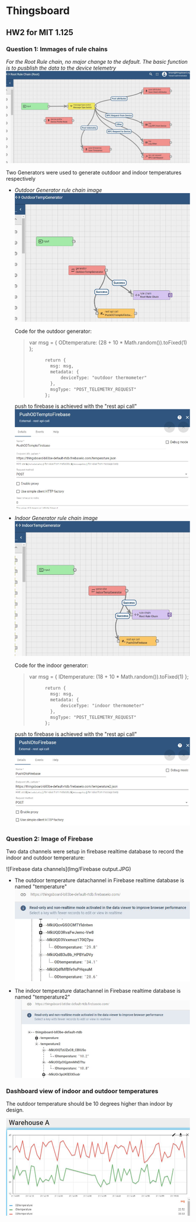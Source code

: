 # Thingsboard
## HW2 for MIT 1.125
### Question 1: Immages of rule chains
*For the Root Rule chain, no major change to the default. The basic function is to pusblish the data to the device telemetry*
    ![Root Rule Chain](Img/RootRuleChain.JPG)

Two Generators were used to generate outdoor and indoor temperatures respectively
- *Outdoor Generator rule chain image*
  ![Outdoor temperature generator](Img/OutdoorTempGen.JPG)
  
  Code for the outdoor generator: 
  > var msg = {
  >            	ODtemperature: (28 + 10 * Math.random()).toFixed(1)
  >           };
  >           
  >           return {
  >           	msg: msg,
  >           	metadata: {
  >           		deviceType: "outdoor thermometer"
  >           	},
  >           	msgType: "POST_TELEMETRY_REQUEST"
  >           };
  
  
  push to firebase is achieved with the "rest api call"
  ![Push outdoor temperature to Firebase](Img/PushODTemptoFirebase.JPG)
- *Indoor Generator rule chain image*
  ![Inddor Temperature Generator](Img/IndoorTempGen.JPG)
  
  Code for the indoor generator: 
  
  >
  > var msg = {
  >           	IDtemperature: (18 + 10 * Math.random()).toFixed(1)
  >           };
  >       
  >           return {
  >           	msg: msg,
  >           	metadata: {
  >           		deviceType: "indoor thermometer"
  >           	},
  >           	msgType: "POST_TELEMETRY_REQUEST"
  >           };


  push to firebase is achieved with the "rest api call"
  ![Push indoor temperature to Firebase](Img/PushIDTemptoFirebase.JPG)
  
### Question 2: Image of Firebase
Two data channels were setup in firebase realtime database to record the indoor and outdoor temperature:

  ![Firebase data channels](Img/Firebase output.JPG)
  
- The outdoor temperature datachannel in Firebase realtime database is named "temperature"
    ![Firebase outdoor temperature data](Img/Firebase_ODTemp.JPG)
    
- The indoor temperature datachannel in Firebase realtime database is named "temperature2"
    ![Firebase indoor temperature data](Img/Firebase_IDTemp.JPG)

### Dashboard view of indoor and outdoor temperatures

The outdoor temperature should be 10 degrees higher than indoor by design. 

  ![Dashboard view](Img/WarehouseDashboard.JPG)
